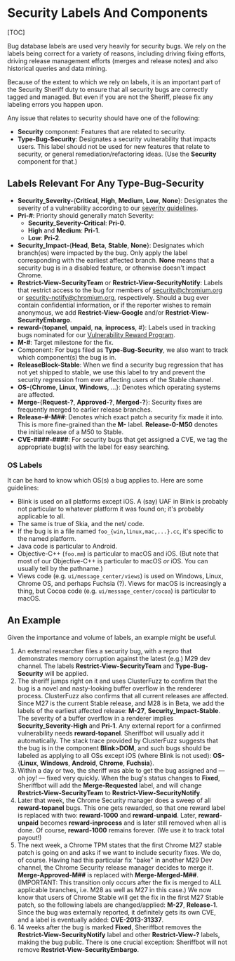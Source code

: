 # Security Labels And Components

[TOC]

Bug database labels are used very heavily for security bugs. We rely on the
labels being correct for a variety of reasons, including driving fixing efforts,
driving release management efforts (merges and release notes) and also
historical queries and data mining.

Because of the extent to which we rely on labels, it is an important part of the
Security Sheriff duty to ensure that all security bugs are correctly tagged and
managed. But even if you are not the Sheriff, please fix any labeling errors you
happen upon.

Any issue that relates to security should have one of the following:

* **Security** component: Features that are related to security.
* **Type-Bug-Security**: Designates a security vulnerability that impacts users.
This label should not be used for new features that relate to security, or
general remediation/refactoring ideas. (Use the **Security** component for
that.)

## Labels Relevant For Any **Type-Bug-Security**

* **Security_Severity-**{**Critical**, **High**, **Medium**, **Low**,
**None**}: Designates the severity of a vulnerability according to our
[severity guidelines](severity-guidelines.md).
* **Pri-#**: Priority should generally match Severity:
  * **Security_Severity-Critical**: **Pri-0**.
  * **High** and **Medium**: **Pri-1**.
  * **Low**: **Pri-2**.
* **Security_Impact-**{**Head**, **Beta**, **Stable**, **None**}: Designates
which branch(es) were impacted by the bug. Only apply the label corresponding
with the earliest affected branch. **None** means that a security bug is in a
disabled feature, or otherwise doesn't impact Chrome.
* **Restrict-View-SecurityTeam** or **Restrict-View-SecurityNotify**: Labels
that restrict access to the bug for members of security@chromium.org or
security-notify@chromium.org, respectively. Should a bug ever contain
confidential information, or if the reporter wishes to remain anonymous, we add
**Restrict-View-Google** and/or **Restrict-View-SecurityEmbargo**.
* **reward-**{**topanel**, **unpaid**, **na**, **inprocess**, _#_}: Labels used
in tracking bugs nominated for our [Vulnerability Reward
Program](https://www.chromium.org/Home/chromium-security/vulnerability-rewards-program).
* **M-#**: Target milestone for the fix.
* Component: For bugs filed as **Type-Bug-Security**, we also want to track
which component(s) the bug is in.
* **ReleaseBlock-Stable**: When we find a security bug regression that has not
yet shipped to stable, we use this label to try and prevent the security
regression from ever affecting users of the Stable channel.
* **OS-**{**Chrome**, **Linux**, **Windows**, ...}: Denotes which operating
systems are affected.
* **Merge-**{**Request-?**, **Approved-?**, **Merged-?**}: Security fixes
are frequently merged to earlier release branches.
* **Release-#-M##**: Denotes which exact patch a security fix made it into.
This is more fine-grained than the **M-** label. **Release-0-M50** denotes the
initial release of a M50 to Stable.
* **CVE-####-####**: For security bugs that get assigned a CVE, we tag the
appropriate bug(s) with the label for easy searching.

### OS Labels

It can be hard to know which OS(s) a bug applies to. Here are some guidelines:

* Blink is used on all platforms except iOS. A (say) UAF in Blink is probably
not particular to whatever platform it was found on; it's probably applicable
to all.
* The same is true of Skia, and the net/ code.
* If the bug is in a file named `foo_{win,linux,mac,...}.cc`, it's specific to
the named platform.
* Java code is particular to Android.
* Objective-C++ (`foo.mm`) is particular to macOS and iOS. (But note that most
of our Objective-C++ is particular to macOS *or* iOS. You can usually tell by
the pathname.)
* Views code (e.g. `ui/message_center/views`) is used on Windows, Linux, Chrome
OS, and perhaps Fuchsia (?). Views for macOS is increasingly a thing, but Cocoa
code (e.g. `ui/message_center/cocoa`) is particular to macOS.

## An Example

Given the importance and volume of labels, an example might be useful.

1. An external researcher files a security bug, with a repro that demonstrates
memory corruption against the latest (e.g.) M29 dev channel. The labels
**Restrict-View-SecurityTeam** and **Type-Bug-Security** will be applied.
1. The sheriff jumps right on it and uses ClusterFuzz to confirm that the bug is
a novel and nasty-looking buffer overflow in the renderer process. ClusterFuzz
also confirms that all current releases are affected. Since M27 is the current
Stable release, and M28 is in Beta, we add the labels of the earliest affected
release: **M-27**, **Security_Impact-Stable**. The severity of a buffer overflow
in a renderer implies **Security_Severity-High** and **Pri-1**. Any external
report for a confirmed vulnerability needs **reward-topanel**. Sheriffbot will
usually add it automatically. The stack trace provided by ClusterFuzz suggests
that the bug is in the component **Blink>DOM**, and such bugs should be labeled
as applying to all OSs except iOS (where Blink is not used): **OS-**{**Linux**,
**Windows**, **Android**, **Chrome**, **Fuchsia**}.
1. Within a day or two, the sheriff was able to get the bug assigned and — oh
joy! — fixed very quickly. When the bug's status changes to **Fixed**,
Sheriffbot will add the **Merge-Requested** label, and will change
**Restrict-View-SecurityTeam** to **Restrict-View-SecurityNotify**.
1. Later that week, the Chrome Security manager does a sweep of all
**reward-topanel** bugs. This one gets rewarded, so that one reward label is
replaced with two: **reward-1000** and **reward-unpaid**. Later,
**reward-unpaid** becomes **reward-inprocess** and is later still removed when
all is done. Of course, **reward-1000** remains forever. (We use it to track
total payout!)
1. The next week, a Chrome TPM states that the first Chrome M27 stable patch is
going on and asks if we want to include security fixes. We do, of course.
Having had this particular fix "bake" in another M29 Dev channel, the Chrome
Security release manager decides to merge it. **Merge-Approved-M##** is
replaced with **Merge-Merged-M##**. (IMPORTANT: This transition only occurs
after the fix is merged to ALL applicable branches, i.e. M28 as well as M27 in
this case.) We now know that users of Chrome Stable will get the fix in the
first M27 Stable patch, so the following labels are changed/applied: **M-27**,
**Release-1**. Since the bug was externally reported, it definitely gets its
own CVE, and a label is eventually added: **CVE-2013-31337**.
1. 14 weeks after the bug is marked **Fixed**, Sheriffbot removes the
**Restrict-View-SecurityNotify** label and other **Restrict-View-?** labels,
making the bug public. There is one crucial exception: Sheriffbot will not
remove **Restrict-View-SecurityEmbargo**.
